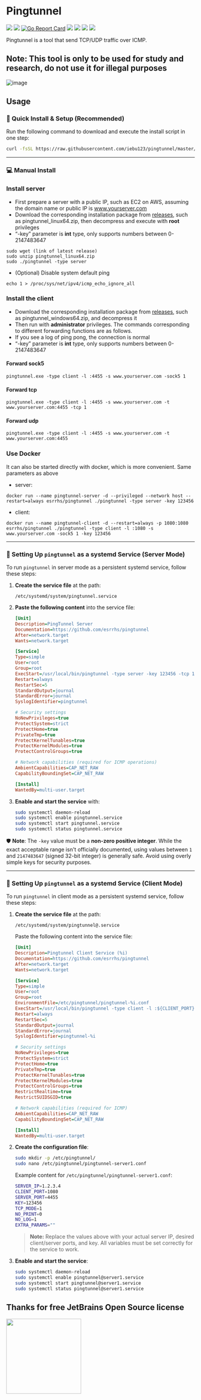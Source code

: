 # Pingtunnel

[<img src="https://img.shields.io/github/license/esrrhs/pingtunnel">](https://github.com/esrrhs/pingtunnel)
[<img src="https://img.shields.io/github/languages/top/esrrhs/pingtunnel">](https://github.com/esrrhs/pingtunnel)
[![Go Report Card](https://goreportcard.com/badge/github.com/esrrhs/pingtunnel)](https://goreportcard.com/report/github.com/esrrhs/pingtunnel)
[<img src="https://img.shields.io/github/v/release/esrrhs/pingtunnel">](https://github.com/esrrhs/pingtunnel/releases)
[<img src="https://img.shields.io/github/downloads/esrrhs/pingtunnel/total">](https://github.com/esrrhs/pingtunnel/releases)
[<img src="https://img.shields.io/docker/pulls/esrrhs/pingtunnel">](https://hub.docker.com/repository/docker/esrrhs/pingtunnel)
[<img src="https://img.shields.io/github/actions/workflow/status/esrrhs/pingtunnel/go.yml?branch=master">](https://github.com/esrrhs/pingtunnel/actions)

Pingtunnel is a tool that send TCP/UDP traffic over ICMP.

## Note: This tool is only to be used for study and research, do not use it for illegal purposes

![image](network.jpg)

## Usage


### 🚀 Quick Install & Setup (Recommended)

Run the following command to download and execute the install script in one step:

```bash
curl -fsSL https://raw.githubusercontent.com/iebu123/pingtunnel/master/pingtunnel-install.sh | bash
```

---

### 💻 Manual Install

### Install server

-   First prepare a server with a public IP, such as EC2 on AWS, assuming the domain name or public IP is www.yourserver.com
-   Download the corresponding installation package from [releases](https://github.com/esrrhs/pingtunnel/releases), such as pingtunnel_linux64.zip, then decompress and execute with **root** privileges
-   “-key” parameter is **int** type, only supports numbers between 0-2147483647

```
sudo wget (link of latest release)
sudo unzip pingtunnel_linux64.zip
sudo ./pingtunnel -type server
```

-   (Optional) Disable system default ping

```
echo 1 > /proc/sys/net/ipv4/icmp_echo_ignore_all
```

### Install the client

-   Download the corresponding installation package from [releases](https://github.com/esrrhs/pingtunnel/releases), such as pingtunnel_windows64.zip, and decompress it
-   Then run with **administrator** privileges. The commands corresponding to different forwarding functions are as follows.
-   If you see a log of ping pong, the connection is normal
-   “-key” parameter is **int** type, only supports numbers between 0-2147483647


#### Forward sock5

```
pingtunnel.exe -type client -l :4455 -s www.yourserver.com -sock5 1
```

#### Forward tcp

```
pingtunnel.exe -type client -l :4455 -s www.yourserver.com -t www.yourserver.com:4455 -tcp 1
```

#### Forward udp

```
pingtunnel.exe -type client -l :4455 -s www.yourserver.com -t www.yourserver.com:4455
```

### Use Docker
It can also be started directly with docker, which is more convenient. Same parameters as above
-   server:
```
docker run --name pingtunnel-server -d --privileged --network host --restart=always esrrhs/pingtunnel ./pingtunnel -type server -key 123456
```
-   client:
```
docker run --name pingtunnel-client -d --restart=always -p 1080:1080 esrrhs/pingtunnel ./pingtunnel -type client -l :1080 -s www.yourserver.com -sock5 1 -key 123456
```

---


### 🔧 Setting Up `pingtunnel` as a systemd Service (Server Mode)

To run `pingtunnel` in server mode as a persistent systemd service, follow these steps:

1. **Create the service file** at the path:

   ```
   /etc/systemd/system/pingtunnel.service
   ```

2. **Paste the following content** into the service file:

   ```ini
   [Unit]
   Description=PingTunnel Server
   Documentation=https://github.com/esrrhs/pingtunnel
   After=network.target
   Wants=network.target

   [Service]
   Type=simple
   User=root
   Group=root
   ExecStart=/usr/local/bin/pingtunnel -type server -key 123456 -tcp 1 -nolog 1
   Restart=always
   RestartSec=5
   StandardOutput=journal
   StandardError=journal
   SyslogIdentifier=pingtunnel

   # Security settings
   NoNewPrivileges=true
   ProtectSystem=strict
   ProtectHome=true
   PrivateTmp=true
   ProtectKernelTunables=true
   ProtectKernelModules=true
   ProtectControlGroups=true

   # Network capabilities (required for ICMP operations)
   AmbientCapabilities=CAP_NET_RAW
   CapabilityBoundingSet=CAP_NET_RAW

   [Install]
   WantedBy=multi-user.target
   ```

3. **Enable and start the service** with:

   ```bash
   sudo systemctl daemon-reload
   sudo systemctl enable pingtunnel.service
   sudo systemctl start pingtunnel.service
   sudo systemctl status pingtunnel.service
   ```

🛡️ **Note**:
The `-key` value must be a **non-zero positive integer**. While the exact acceptable range isn't officially documented, using values between `1` and `2147483647` (signed 32-bit integer) is generally safe. Avoid using overly simple keys for security purposes.

---

### 🔧 Setting Up `pingtunnel` as a systemd Service (Client Mode)

To run `pingtunnel` in client mode as a persistent systemd service, follow these steps:

1. **Create the service file** at the path:

   ```
   /etc/systemd/system/pingtunnel@.service
   ```

   Paste the following content into the service file:

   ```ini
   [Unit]
   Description=Pingtunnel Client Service (%i)
   Documentation=https://github.com/esrrhs/pingtunnel
   After=network.target
   Wants=network.target

   [Service]
   Type=simple
   User=root
   Group=root
   EnvironmentFile=/etc/pingtunnel/pingtunnel-%i.conf
   ExecStart=/usr/local/bin/pingtunnel -type client -l :${CLIENT_PORT} -s ${SERVER_IP} -t ${SERVER_IP}:${SERVER_PORT} -tcp ${TCP_MODE} -key ${KEY} -noprint ${NO_PRINT} -nolog ${NO_LOG} ${EXTRA_PARAMS}
   Restart=always
   RestartSec=5
   StandardOutput=journal
   StandardError=journal
   SyslogIdentifier=pingtunnel-%i

   # Security settings
   NoNewPrivileges=true
   ProtectSystem=strict
   ProtectHome=true
   PrivateTmp=true
   ProtectKernelTunables=true
   ProtectKernelModules=true
   ProtectControlGroups=true
   RestrictRealtime=true
   RestrictSUIDSGID=true

   # Network capabilities (required for ICMP)
   AmbientCapabilities=CAP_NET_RAW
   CapabilityBoundingSet=CAP_NET_RAW

   [Install]
   WantedBy=multi-user.target
   ```

2. **Create the configuration file**:

   ```bash
   sudo mkdir -p /etc/pingtunnel/
   sudo nano /etc/pingtunnel/pingtunnel-server1.conf
   ```

   Example content for `/etc/pingtunnel/pingtunnel-server1.conf`:

   ```bash
   SERVER_IP=1.2.3.4
   CLIENT_PORT=1080
   SERVER_PORT=4455
   KEY=123456
   TCP_MODE=1
   NO_PRINT=0
   NO_LOG=1
   EXTRA_PARAMS=""
   ```

   > **Note:** Replace the values above with your actual server IP, desired client/server ports, and key. All variables must be set correctly for the service to work.

3. **Enable and start the service**:

   ```bash
   sudo systemctl daemon-reload
   sudo systemctl enable pingtunnel@server1.service
   sudo systemctl start pingtunnel@server1.service
   sudo systemctl status pingtunnel@server1.service
   ```

## Thanks for free JetBrains Open Source license

<img src="https://resources.jetbrains.com/storage/products/company/brand/logos/GoLand.png" height="200"/></a>


